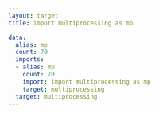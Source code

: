 ```yaml
---
layout: target
title: import multiprocessing as mp

data:
  alias: mp
  count: 70
  imports:
  - alias: mp
    count: 70
    import: import multiprocessing as mp
    target: multiprocessing
  target: multiprocessing
---
```

